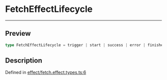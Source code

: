 
      
# FetchEffectLifecycle

<div class="api-docs__separator" data-reactroot="">

---

</div><div class="api-docs__section">

## Preview

</div><div class="api-docs__preview type single">

```ts
type FetchEffectLifecycle = trigger | start | success | error | finished;
```

</div><div class="api-docs__section">

## Description

</div><div class="api-docs__description"><span class="api-docs__do-not-parse">



</span></div><div class="api-docs__definition">

Defined in [effect/fetch.effect.types.ts:6](https://github.com/BetterTyped/hyper-fetch/blob/1a97772c/packages/core/src/effect/fetch.effect.types.ts#L6)

</div>